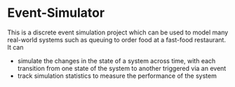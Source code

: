 # Event-Simulator

This is a discrete event simulation project which can be used to model many real-world systems such as queuing to order food at a fast-food restaurant. It can
* simulate the changes in the state of a system across time, with each transition from one state of the system to another triggered via an event
* track simulation statistics to measure the performance of the system

